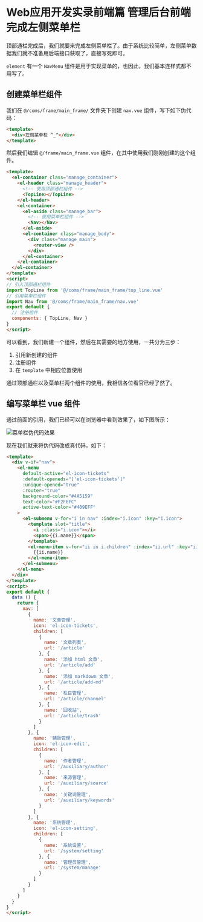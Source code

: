 # Web应用开发实录前端篇 管理后台前端 完成左侧菜单栏

顶部通栏完成后，我们就要来完成左侧菜单栏了。由于系统比较简单，左侧菜单数据我们就不准备用后端接口获取了，直接写死即可。

`element` 有一个 `NavMenu` 组件是用于实现菜单的，也因此，我们基本连样式都不用写了。

## 创建菜单栏组件

我们在 `@/coms/frame/main_frame/` 文件夹下创建 `nav.vue` 组件，写下如下伪代码：

```html
<template>
  <div>左侧菜单栏 ^_^</div>
</template>
```

然后我们编辑 `@/frame/main_frame.vue` 组件，在其中使用我们刚刚创建的这个组件。

```html
<template>
  <el-container class="manage_container">
    <el-header class="manage_header">
      <!-- 使用顶部通栏组件 -->
      <TopLine></TopLine>
    </el-header>
    <el-container>
      <el-aside class="manage_bar">
        <!-- 使用菜单栏组件 -->
        <Nav></Nav>
      </el-aside>
      <el-container class="manage_body">
        <div class="manage_main">
          <router-view />
        </div>
      </el-container>
    </el-container>
  </el-container>
</template>
<script>
// 引入顶部通栏组件
import TopLine from '@/coms/frame/main_frame/top_line.vue'
// 引用菜单栏组件
import Nav from '@/coms/frame/main_frame/nav.vue'
export default {
  // 注册组件
  components: { TopLine, Nav }
}
</script>
```

可以看到，我们新建一个组件，然后在其需要的地方使用，一共分为三步：

1. 引用新创建的组件
2. 注册组件
3. 在 `template` 中相应位置使用

通过顶部通栏以及菜单栏两个组件的使用，我相信各位看官已经了然了。

## 编写菜单栏 vue 组件

通过前面的引用，我们已经可以在浏览器中看到效果了，如下图所示：

![菜单栏伪代码效果](https://raw.githubusercontent.com/fengcms/articles/master/image/31/a6a66a2e3f46955f7162add68cea48.jpg)

现在我们就来将伪代码改成真代码，如下：

```html
<template>
  <div v-if="nav">
    <el-menu
      default-active="el-icon-tickets"
      :default-openeds="['el-icon-tickets']"
      :unique-opened="true"
      :router="true"
      background-color="#4A5159"
      text-color="#F2F6FC"
      active-text-color="#409EFF"
    >
      <el-submenu v-for="i in nav" :index="i.icon" :key="i.icon">
        <template slot="title">
          <i :class="i.icon"></i>
          <span>{{i.name}}</span>
        </template>
        <el-menu-item v-for="ii in i.children" :index="ii.url" :key="ii.url">
          {{ii.name}}
        </el-menu-item>
      </el-submenu>
    </el-menu>
  </div>
</template>
<script>
export default {
  data () {
    return {
      nav: [
        {
          name: '文章管理',
          icon: 'el-icon-tickets',
          children: [
            {
              name: '文章列表',
              url: '/article'
            }, {
              name: '添加 html 文章',
              url: '/article/add'
            }, {
              name: '添加 markdown 文章',
              url: '/article/add-md'
            }, {
              name: '栏目管理',
              url: '/article/channel'
            }, {
              name: '回收站',
              url: '/article/trash'
            }
          ]
        }, {
          name: '辅助管理',
          icon: 'el-icon-edit',
          children: [
            {
              name: '作者管理',
              url: '/auxiliary/author'
            }, {
              name: '来源管理',
              url: '/auxiliary/source'
            }, {
              name: '关键词管理',
              url: '/auxiliary/keywords'
            }
          ]
        }, {
          name: '系统管理',
          icon: 'el-icon-setting',
          children: [
            {
              name: '系统设置',
              url: '/system/setting'
            }, {
              name: '管理员管理',
              url: '/system/manage'
            }
          ]
        }
      ]
    }
  }
}
</script>
```

